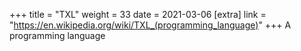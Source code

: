 +++
title = "TXL"
weight = 33
date = 2021-03-06
[extra]
link = "https://en.wikipedia.org/wiki/TXL_(programming_language)"
+++
A programming language

